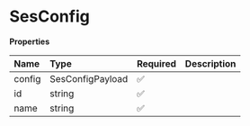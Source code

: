 # SesConfig

**Properties**

| Name   | Type             | Required | Description |
| :----- | :--------------- | :------- | :---------- |
| config | SesConfigPayload | ✅       |             |
| id     | string           | ✅       |             |
| name   | string           | ✅       |             |
